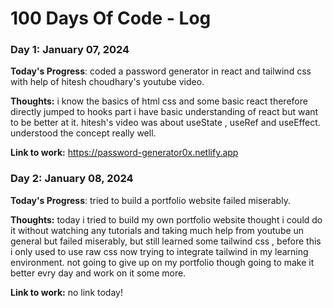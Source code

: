 # 100 Days Of Code - Log

### Day 1: January 07, 2024 


**Today's Progress**: coded a password generator in react and tailwind css with help of hitesh choudhary's youtube video.

**Thoughts:** i know the basics of html css and some basic react therefore directly jumped to hooks part i have basic understanding of react but want to be better at it. hitesh's video was about useState , useRef and useEffect. understood the concept really well.

**Link to work:** https://password-generator0x.netlify.app

### Day 2: January 08, 2024 


**Today's Progress**: tried to build a portfolio website failed miserably.

**Thoughts:**  today i tried to build my own portfolio website thought i could do it without watching any tutorials and taking much help from youtube un general but failed miserably, but still learned some tailwind css , before this i only used to use raw css now trying to integrate tailwind in my learning environment. not going to give up on my portfolio though going to make it better evry day and work on it some more.  

**Link to work:** no link today!

